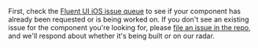 First, check the [Fluent UI iOS issue queue](https://github.com/OfficeDev/ui-fabric-ios/issues) to see if your component has already been requested or is being worked on. If you don't see an existing issue for the component you're looking for, please [file an issue in the repo](https://github.com/OfficeDev/ui-fabric-ios/issues), and we'll respond about whether it's being built or on our radar.
